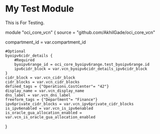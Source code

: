 # My Test Module

This is For Testing.

module "oci_core_vcn" {
  source = "github.com/AkhilGade/oci_core_vcn"

  compartment_id = var.compartment_id

    #Optional
    byoipv6cidr_details {
        #Required
        byoipv6range_id = oci_core_byoipv6range.test_byoipv6range.id
        ipv6cidr_block = var.vcn_byoipv6cidr_details_ipv6cidr_block
    }
    cidr_block = var.vcn_cidr_block
    cidr_blocks = var.vcn_cidr_blocks
    defined_tags = {"Operations.CostCenter"= "42"}
    display_name = var.vcn_display_name
    dns_label = var.vcn_dns_label
    freeform_tags = {"Department"= "Finance"}
    ipv6private_cidr_blocks = var.vcn_ipv6private_cidr_blocks
    is_ipv6enabled = var.vcn_is_ipv6enabled
    is_oracle_gua_allocation_enabled = var.vcn_is_oracle_gua_allocation_enabled
}